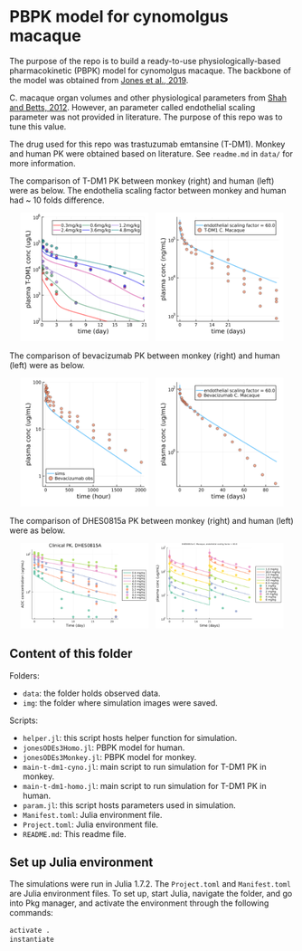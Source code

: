 # PBPK model for cynomolgus macaque

The purpose of the repo is to build a ready-to-use physiologically-based pharmacokinetic (PBPK) model for cynomolgus macaque. The backbone of the model was obtained from [Jones et al., 2019](https://pubmed.ncbi.nlm.nih.gov/31464379/). 

C. macaque organ volumes and other physiological parameters from [Shah and Betts, 2012](https://pubmed.ncbi.nlm.nih.gov/22143261/). However, an parameter called endothelial scaling parameter was not provided in literature. The purpose of this repo was to tune this value. 

The drug used for this repo was trastuzumab emtansine (T-DM1). Monkey and human PK were obtained based on literature. See `readme.md` in `data/` for more information. 

The comparison of T-DM1 PK between monkey (right) and human (left) were as below. The endothelia scaling factor between monkey and human had ~ 10 folds difference. 

<p align="center">
    <img alt="" src="img/t-dm1-homo.png" width="45%">
    &nbsp;
  <img alt="" src="img/t-dm1-cyno.png" width="45%">
</p>

The comparison of bevacizumab PK between monkey (right) and human (left) were as below. 

<p align="center">
    <img alt="" src="img/bevacizumab-homo.png" width="45%">
    &nbsp;
  <img alt="" src="img/bevacizumab-cyno.png" width="45%">
</p>

The comparison of DHES0815a PK between monkey (right) and human (left) were as below.  

<p align="center">
    <img alt="" src="img/DHES0815A-homo.png" width="45%">
    &nbsp;
  <img alt="" src="img/DHES0815A-cyno.png" width="45%">
</p>

## Content of this folder

Folders: 

- `data`: the folder holds observed data.
- `img`: the folder where simulation images were saved.

Scripts: 

- `helper.jl`: this script hosts helper function for simulation. 
- `jonesODEs3Homo.jl`: PBPK model for human. 
- `jonesODEs3Monkey.jl`: PBPK model for monkey.  
- `main-t-dm1-cyno.jl`: main script to run simulation for T-DM1 PK in monkey. 
- `main-t-dm1-homo.jl`: main script to run simulation for T-DM1 PK in human. 
- `param.jl`: this script hosts parameters used in simulation. 
- `Manifest.toml`: Julia environment file. 
- `Project.toml`: Julia environment file. 
- `README.md`: This readme file. 

## Set up Julia environment 

The simulations were run in Julia 1.7.2. 
The `Project.toml` and `Manifest.toml` are Julia environment files. 
To set up, start Julia, navigate the folder, and go into Pkg manager, and activate the environment through the following commands:
```
activate .
instantiate 
```
